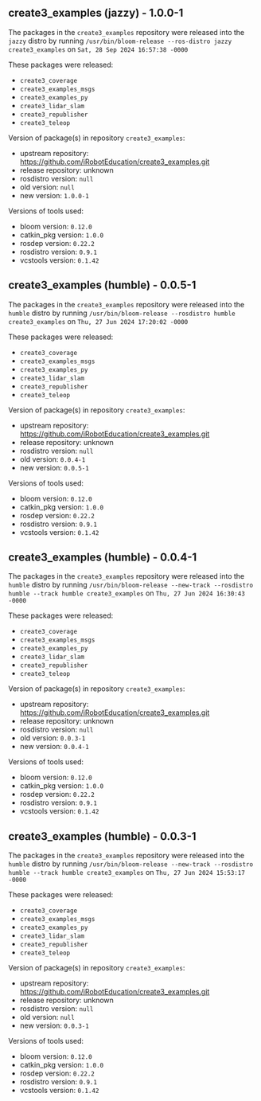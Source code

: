 ## create3_examples (jazzy) - 1.0.0-1

The packages in the `create3_examples` repository were released into the `jazzy` distro by running `/usr/bin/bloom-release --ros-distro jazzy create3_examples` on `Sat, 28 Sep 2024 16:57:38 -0000`

These packages were released:
- `create3_coverage`
- `create3_examples_msgs`
- `create3_examples_py`
- `create3_lidar_slam`
- `create3_republisher`
- `create3_teleop`

Version of package(s) in repository `create3_examples`:

- upstream repository: https://github.com/iRobotEducation/create3_examples.git
- release repository: unknown
- rosdistro version: `null`
- old version: `null`
- new version: `1.0.0-1`

Versions of tools used:

- bloom version: `0.12.0`
- catkin_pkg version: `1.0.0`
- rosdep version: `0.22.2`
- rosdistro version: `0.9.1`
- vcstools version: `0.1.42`


## create3_examples (humble) - 0.0.5-1

The packages in the `create3_examples` repository were released into the `humble` distro by running `/usr/bin/bloom-release --rosdistro humble create3_examples` on `Thu, 27 Jun 2024 17:20:02 -0000`

These packages were released:
- `create3_coverage`
- `create3_examples_msgs`
- `create3_examples_py`
- `create3_lidar_slam`
- `create3_republisher`
- `create3_teleop`

Version of package(s) in repository `create3_examples`:

- upstream repository: https://github.com/iRobotEducation/create3_examples.git
- release repository: unknown
- rosdistro version: `null`
- old version: `0.0.4-1`
- new version: `0.0.5-1`

Versions of tools used:

- bloom version: `0.12.0`
- catkin_pkg version: `1.0.0`
- rosdep version: `0.22.2`
- rosdistro version: `0.9.1`
- vcstools version: `0.1.42`


## create3_examples (humble) - 0.0.4-1

The packages in the `create3_examples` repository were released into the `humble` distro by running `/usr/bin/bloom-release --new-track --rosdistro humble --track humble create3_examples` on `Thu, 27 Jun 2024 16:30:43 -0000`

These packages were released:
- `create3_coverage`
- `create3_examples_msgs`
- `create3_examples_py`
- `create3_lidar_slam`
- `create3_republisher`
- `create3_teleop`

Version of package(s) in repository `create3_examples`:

- upstream repository: https://github.com/iRobotEducation/create3_examples.git
- release repository: unknown
- rosdistro version: `null`
- old version: `0.0.3-1`
- new version: `0.0.4-1`

Versions of tools used:

- bloom version: `0.12.0`
- catkin_pkg version: `1.0.0`
- rosdep version: `0.22.2`
- rosdistro version: `0.9.1`
- vcstools version: `0.1.42`


## create3_examples (humble) - 0.0.3-1

The packages in the `create3_examples` repository were released into the `humble` distro by running `/usr/bin/bloom-release --new-track --rosdistro humble --track humble create3_examples` on `Thu, 27 Jun 2024 15:53:17 -0000`

These packages were released:
- `create3_coverage`
- `create3_examples_msgs`
- `create3_examples_py`
- `create3_lidar_slam`
- `create3_republisher`
- `create3_teleop`

Version of package(s) in repository `create3_examples`:

- upstream repository: https://github.com/iRobotEducation/create3_examples.git
- release repository: unknown
- rosdistro version: `null`
- old version: `null`
- new version: `0.0.3-1`

Versions of tools used:

- bloom version: `0.12.0`
- catkin_pkg version: `1.0.0`
- rosdep version: `0.22.2`
- rosdistro version: `0.9.1`
- vcstools version: `0.1.42`


